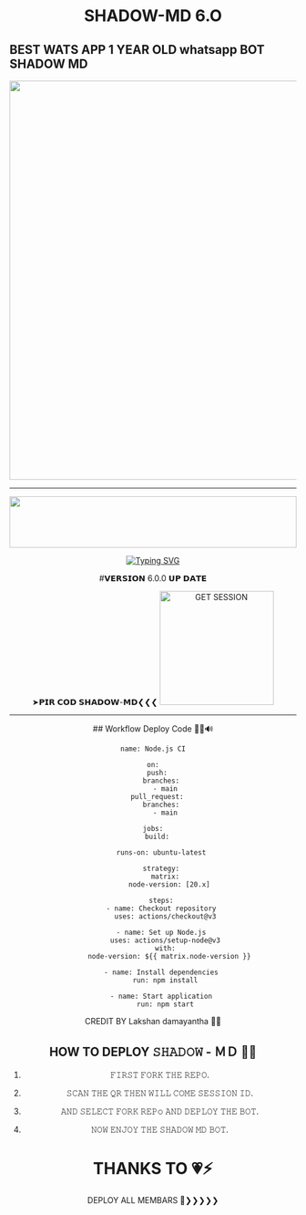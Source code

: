 
<h1 align="center">SHADOW-MD 6.O</h1>

## BEST WATS APP 1 YEAR OLD whatsapp BOT SHADOW MD  

<div align="center



<p align="center">
<a href="https://github.com/vipshadowmd">
    <img src="https://i.imgur.com/2p7gHUD.jpeg"  width="700px">
</a>
<hr>
<img src="https://i.imgur.com/dBaSKWF.gif" height="90" width="100%">

<div align="center">

     
 [![Typing SVG](https://readme-typing-svg.herokuapp.com?font=Rockstar-ExtraBold&color=F01&lines=ＳＨＡＤＯＷ+ＭＤ+BOT+WATSAPP)](https://git.io/typing-svg)

#𝗩𝗘𝗥𝗦𝗜𝗢𝗡 6.0.0 𝗨𝗣 𝗗𝗔𝗧𝗘 

➤𝗣𝗜𝗥 𝗖𝗢𝗗 𝗦𝗛𝗔𝗗𝗢𝗪-𝗠𝗗❮❮❮
<a href="https://pair-web-public.koyeb.app/"><img src="https://img.shields.io/badge/QR%20OR%20PAIR%20CODE-blue" alt="GET SESSION" width="200"></a>


  

<hr>
## Workflow Deploy Code 🚀💗🔊


```
name: Node.js CI

on:
  push:
    branches:
      - main
  pull_request:
    branches:
      - main

jobs:
  build:

    runs-on: ubuntu-latest

    strategy:
      matrix:
        node-version: [20.x]

    steps:
    - name: Checkout repository
      uses: actions/checkout@v3

    - name: Set up Node.js
      uses: actions/setup-node@v3
      with:
        node-version: ${{ matrix.node-version }}

    - name: Install dependencies
      run: npm install

    - name: Start application
      run: npm start
```

CREDIT BY Lakshan damayantha 👨‍💻


## HOW TO DEPLOY 𝚂𝙷𝙰𝙳𝙾𝚆 - ＭＤ 👨‍💻


1) 𝙵𝙸𝚁𝚂𝚃 𝙵𝙾𝚁𝙺 𝚃𝙷𝙴 𝚁𝙴𝙿𝙾.

2) 𝚂𝙲𝙰𝙽 𝚃𝙷𝙴 𝚀𝚁 𝚃𝙷𝙴𝙽 𝚆𝙸𝙻𝙻 𝙲𝙾𝙼𝙴 𝚂𝙴𝚂𝚂𝙸𝙾𝙽 𝙸𝙳.

4) 𝙰𝙽𝙳 𝚂𝙴𝙻𝙴𝙲𝚃 𝙵𝙾𝚁𝙺 𝚁𝙴𝙿𝚘 𝙰𝙽𝙳 𝙳𝙴𝙿𝙻𝙾𝚈 𝚃𝙷𝙴 𝙱𝙾𝚃.


6) 𝙽𝙾𝚆 𝙴𝙽𝙹𝙾𝚈 𝚃𝙷𝙴 𝚂𝙷𝙰𝙳𝙾𝚆 𝙼𝙳 𝙱𝙾𝚃.


# THANKS TO 💗⚡
DEPLOY ALL MEMBARS 🤭❯❯❯❯❯

